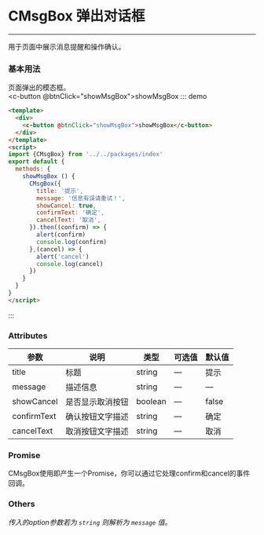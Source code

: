 <script>
import {CMsgBox} from '../../packages/index'
export default {
  methods: {
    showMsgBox () {
      CMsgBox({
        title: '提示',
        message: '信息有误请重试！',
        showCancel: true,
        confirmText: '确定',
        cancelText: '取消',
      }).then((confirm) => {
        alert(confirm)
        console.log(confirm)
      },(cancel) => {
        alert('cancel')
        console.log(cancel)
      })
    }
  }
}
</script>
# CMsgBox 弹出对话框
----
用于页面中展示消息提醒和操作确认。

### 基本用法
页面弹出的模态框。<br>
<c-button @btnClick="showMsgBox">showMsgBox</c-button>
::: demo
```html
<template>
  <div>
    <c-button @btnClick="showMsgBox">showMsgBox</c-button>
  </div>
</template>
<script>
import {CMsgBox} from '../../packages/index'
export default {
  methods: {
    showMsgBox () {
      CMsgBox({
        title: '提示',
        message: '信息有误请重试！',
        showCancel: true,
        confirmText: '确定',
        cancelText: '取消',
      }).then((confirm) => {
        alert(confirm)
        console.log(confirm)
      },(cancel) => {
        alert('cancel')
        console.log(cancel)
      })
    }
  }
}
</script>
```
:::

### Attributes
| 参数      | 说明                                 | 类型      | 可选值       | 默认值   |
|---------- |------------------------------------ |---------- |------------- |-------- |
|title      |	标题 |	string   |	—           |	提示       |
|message	  | 描述信息    |	string   | —   |— |
|showCancel |	是否显示取消按钮       |	boolean    |	—     |	false      |
|confirmText   |	确认按钮文字描述   |	string   |	—	      | 确定   |
|cancelText   |	取消按钮文字描述   |	string   |	—	     | 取消   |
### Promise
CMsgBox使用即产生一个Promise，你可以通过它处理confirm和cancel的事件回调。
### Others
_传入的option参数若为 `string` 则解析为 `message` 值。_